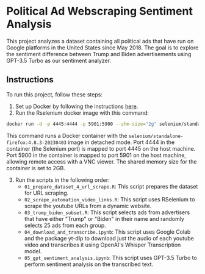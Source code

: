# Political Ad Webscraping Sentiment Analysis

This project analyzes a dataset containing all political ads that have run on Google platforms in the United States since May 2018. The goal is to explore the sentiment difference between Trump and Biden advertisements using GPT-3.5 Turbo as our sentiment analyzer.

## Instructions

To run this project, follow these steps:

1. Set up Docker by following the instructions [here](https://docs.docker.com/get-docker/).
2. Run the Rselenium docker image with this command:  
 ```bash
 docker run -d -p 4445:4444 -p 5901:5900 --shm-size="2g" selenium/standalone-firefox:4.8.3-20230403
 ```    
 This command runs a Docker container with the `selenium/standalone-firefox:4.8.3-20230403` image in detached mode. Port 4444 in the container (the Selenium port) is mapped to port 4445 on the host machine. Port 5900 in the container is mapped to port 5901 on the host machine, allowing remote access with a VNC viewer. The shared memory size for the container is set to 2GB.

3. Run the scripts in the following order:
    - `01_prepare_dataset_4_url_scrape.R`: This script prepares the dataset for URL scraping.
    - `02_scrape_automation_video_links.R`: This script uses RSelenium to scrape the youtube URLs from a dynamic website.
    - `03_trump_biden_subset.R`: This script selects ads from advertisers that have either "Trump" or "Biden" in their name and randomly selects 25 ads from each group.
    - `04_download_and_transcribe.ipynb`: This script uses Google Colab and the package yt-dlp to download just the audio of each youtube video and transcribes it using OpenAI's Whisper Transcription model.
    - `05_gpt_sentiment_analysis.ipynb`: This script uses GPT-3.5 Turbo to perform sentiment analysis on the transcribed text.
